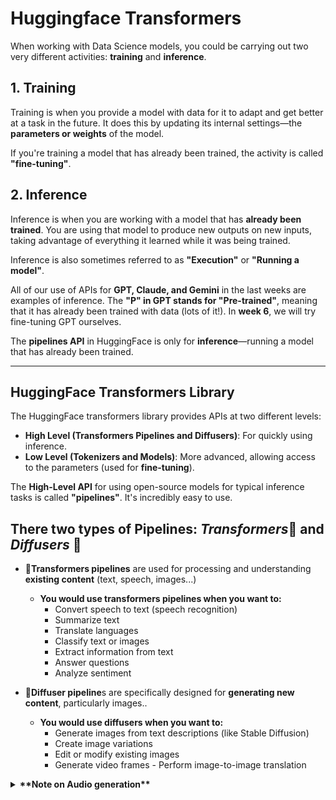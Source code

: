 # Huggingface Transformers

When working with Data Science models, you could be carrying out two very different activities: **training** and **inference**.

## 1. Training
Training is when you provide a model with data for it to adapt and get better at a task in the future. It does this by updating its internal settings—the **parameters or weights** of the model. 

If you're training a model that has already been trained, the activity is called **"fine-tuning"**.

## 2. Inference
Inference is when you are working with a model that has **already been trained**. You are using that model to produce new outputs on new inputs, taking advantage of everything it learned while it was being trained. 

Inference is also sometimes referred to as **"Execution"** or **"Running a model"**.

All of our use of APIs for **GPT, Claude, and Gemini** in the last weeks are examples of inference. The **"P" in GPT stands for "Pre-trained"**, meaning that it has already been trained with data (lots of it!). In **week 6**, we will try fine-tuning GPT ourselves.

The **pipelines API** in HuggingFace is only for **inference**—running a model that has already been trained.

---

## HuggingFace Transformers Library

The HuggingFace transformers library provides APIs at two different levels:

- **High Level (Transformers Pipelines and Diffusers)**: For quickly using inference.
- **Low Level (Tokenizers and Models)**: More advanced, allowing access to the parameters (used for **fine-tuning**).

The **High-Level API** for using open-source models for typical inference tasks is called **"pipelines"**. It's incredibly easy to use.

## There two types of Pipelines: *Transformers*🤖 and *Diffusers* 🧠

- 🤖**Transformers pipelines** are used for processing and understanding **existing content** (text, speech, images...)
   - **You would use transformers pipelines when you want to:**
      	-  Convert speech to text (speech recognition)
      	-  Summarize text
      	-  Translate languages
      	-  Classify text or images
      	-  Extract information from text
      	-  Answer questions
      	-  Analyze sentiment

- 🧠**Diffuser pipeline**s are specifically designed for **generating new content**, particularly images..
   - **You would use diffusers when you want to:**
      	-  Generate images from text descriptions (like Stable Diffusion)
      	-  Create image variations
      	-  Edit or modify existing images
      	-  Generate video frames
         -  Perform image-to-image translation
<details>
<summary><strong>**Note on Audio generation**</strong></summary>
# Audio Generation: Transformers vs. Diffusers

Audio generation can actually be found in both libraries, but they handle different types of audio generation approaches:

## 1. Transformers:
- Handles audio generation through models like **MusicGen, Bark, and AudioLDM**.
- Typically uses **transformer-based architectures**.
- Good for tasks like **text-to-speech, music generation from text descriptions**.

### Example:
```python
from transformers import pipeline

# Using MusicGen
music_generator = pipeline("text-to-audio", "facebook/musicgen-small")
music = music_generator("An electronic dance song with a strong beat")

# Using Bark for text-to-speech
speech_generator = pipeline("text-to-speech", "suno/bark-small")
speech = speech_generator("Hello, how are you?")
```

---

## 2. Diffusers:
- Handles audio generation through **diffusion-based models**.
- Specializes in models that use the **diffusion process** (gradually denoising random noise).
- Examples include **AudioLDM2, Dance Diffusion**.

### Example:
```python
from diffusers import AudioLDM2Pipeline
import torch

pipe = AudioLDM2Pipeline.from_pretrained("cvssp/audioldm2", torch_dtype=torch.float16)
audio = pipe("a dog barking in a park").audio[0]
```

---

## Key Differences:
- **Transformers** use **sequence modeling and attention mechanisms**.
- **Diffusers** use the **diffusion process** (gradually removing noise).

For most general audio generation tasks, the **Transformers library** might be more commonly used since it includes popular models like **MusicGen and Bark**. However, if you're specifically interested in **diffusion-based audio generation**, you'd want to use **Diffusers**.
<details>

You create a pipeline using:

```python
my_pipeline = pipeline("the_task_I_want_to_do")
result = my_pipeline(my_input)
```

*Note:* Each pipeline has a different **default model** if you don't specify:

![Pipelines](https://github.com/luismcapriles/llm_engineering_course/blob/main/notes/W3/HF_pipelines.png)

---

## Example of Sentiment Analysis

```python
classifier = pipeline("sentiment-analysis", device="cuda")
result = classifier("I feel that tool is completely inadequate to help us. ")
print(result)
```
<details>
<summary><strong>What does device="cuda" do?</strong></summary>

In this code, `device="cuda"` specifies that the text generation pipeline should run on an **NVIDIA GPU (Graphics Processing Unit)** rather than the CPU. **CUDA (Compute Unified Device Architecture)** is NVIDIA's parallel computing platform and programming model.

### Benefits of using CUDA:
1. The model and its computations will be performed on the **GPU** rather than the CPU.
2. This typically results in **much faster processing**, especially for large language models.
3. **Requirements:**
   - An **NVIDIA GPU** installed in your system.
   - **CUDA toolkit** installed.
   - **PyTorch installed with CUDA support**.
     - *Note:* Your PyTorch version must match your CUDA version. For example, if you have CUDA 11.8: Download and Install Pytorch as this
     ![Pytorch](https://github.com/luismcapriles/llm_engineering_course/blob/main/notes/W3/pytorch.PNG)

### If you don't have a CUDA-capable GPU:
- **Remove** the `device` parameter entirely (it will default to **CPU**).
- Or explicitly use `device="cpu"`.

### Checking if CUDA is available:
To check if your system has CUDA support, run:

```python
import torch
print(torch.cuda.is_available())
```
</details>


